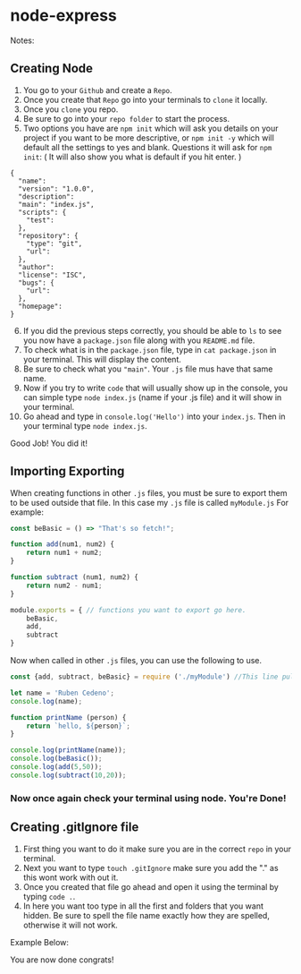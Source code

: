 # node-express

Notes:

## Creating Node
1. You go to your `Github` and create a `Repo`.
2. Once you create that `Repo` go into your terminals to `clone` it locally.
3. Once you `clone` you repo.
4. Be sure to go into your `repo folder` to start the process.
5. Two options you have are `npm init` which will ask you details on your project if you want to be more descriptive, or `npm init -y` which will default all the settings to yes and blank.
Questions it will ask for `npm init`: ( It will also show you what is default if you hit enter. )
```text
{
  "name":
  "version": "1.0.0",
  "description":
  "main": "index.js",
  "scripts": {
    "test": 
  },
  "repository": {
    "type": "git",
    "url": 
  },
  "author": 
  "license": "ISC",
  "bugs": {
    "url": 
  },
  "homepage":
}
```
6. If you did the previous steps correctly, you should be able to `ls` to see you now have a `package.json` file along with you `README.md` file.
7. To check what is in the `package.json` file, type in `cat package.json` in your terminal. This will display the content.
8. Be sure to check what you `"main"`. Your `.js` file mus have that same name.
9. Now if you try to write `code` that will usually show up in the console, you can simple type `node index.js` (name if your .js file) and it will show in your terminal.
10. Go ahead and type in `console.log('Hello')` into your `index.js`. Then in your terminal type `node index.js`.

Good Job! You did it!

## Importing Exporting

When creating functions in other `.js` files, you must be sure to export them to be used outside that file. In this case my `.js` file is called `myModule.js`
For example:
```js
const beBasic = () => "That's so fetch!";

function add(num1, num2) {
    return num1 + num2;
}

function subtract (num1, num2) {
    return num2 - num1;
}

module.exports = { // functions you want to export go here.
    beBasic, 
    add, 
    subtract
}
```

Now when called in other `.js` files, you can use the following to use.
```js
const {add, subtract, beBasic} = require ('./myModule') //This line pulls the functions from our other .js file (myModule.js)

let name = 'Ruben Cedeno';
console.log(name);

function printName (person) {
    return `hello, ${person}`;
}

console.log(printName(name));
console.log(beBasic());
console.log(add(5,50));
console.log(subtract(10,20));
```
### Now once again check your terminal using node. You're Done!

## Creating .gitIgnore file
1. First thing you want to do it make sure you are in the correct `repo` in your terminal.
2. Next you want to type `touch .gitIgnore` make sure you add the "." as this wont work with out it.
3. Once you created that file go ahead and open it using the terminal by typing `code .`.
4. In here you want too type in all the first and folders that you want hidden. Be sure to spell the file name exactly how they are spelled, otherwise it will not work.

Example Below:

You are now done congrats!
